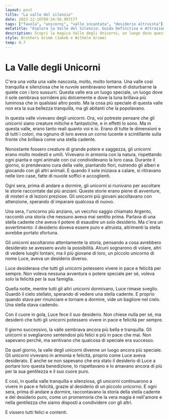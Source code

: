 ```yaml
---
layout: post
title: "La valle del silenzio"
date: 2023-12-16T09:34:56.997177
tags: ["favola", "unicorni", "valle incantata", "desiderio altruista"]
metatitle: "Esplora la Valle del Silenzio: Guida Definitiva e Attrazioni Imperdibili | Viaggi e Avventure in Italia"
description: Scopri la magica Valle degli Unicorni, un luogo dove queste creature mitiche vivono in armonia con la natura. Immergiti in storie piene di avventure, misteri e lezioni preziose. Un viaggio incantato che insegna l'importanza dell'amore e della gentilezza.
style: Brothers Grimm (Jakob e Wilhelm Grimm)
temp: 0.7
---
```

# La Valle degli Unicorni

C'era una volta una valle nascosta, molto, molto lontana. Una valle così tranquilla e silenziosa che le nuvole sembravano temere di disturbarne la quiete con i loro sussurri. Questa valle era un luogo speciale, un luogo dove il sole sembrava sorridere più dolcemente e dove la luna brillava più luminosa che in qualsiasi altro posto. Ma la cosa più speciale di questa valle non era la sua bellezza tranquilla, ma gli abitanti che la popolavano.

In questa valle vivevano degli unicorni. Ora, voi potreste pensare che gli unicorni siano creature mitiche e fantastiche, e in effetti lo sono. Ma in questa valle, erano tanto reali quanto voi e io. Erano di tutte le dimensioni e di tutti i colori, ma ognuno di loro aveva un corno lucente e scintillante sulla fronte che brillava come una stella cadente.

Nonostante fossero creature di grande potere e saggezza, gli unicorni erano molto modesti e umili. Vivevano in armonia con la natura, rispettando ogni pianta e ogni animale con cui condividevano la loro casa. Durante il giorno, si prendevano cura della valle, piantando fiori, nutrendo gli alberi e giocando con gli altri animali. E quando il sole iniziava a calare, si ritiravano nelle loro case, fatte di nuvole soffici e accoglienti.

Ogni sera, prima di andare a dormire, gli unicorni si riunivano per ascoltare le storie raccontate dai più anziani. Queste storie erano piene di avventure, di misteri e di lezioni preziose. Gli unicorni più giovani ascoltavano con attenzione, sperando di imparare qualcosa di nuovo.

Una sera, l'unicorno più anziano, un vecchio saggio chiamato Argento, raccontò una storia che nessuno aveva mai sentito prima. Parlava di una stella cadente che aveva il potere di esaudire un solo desiderio. Ma c'era un avvertimento: il desiderio doveva essere puro e altruista, altrimenti la stella avrebbe portato sfortuna.

Gli unicorni ascoltarono attentamente la storia, pensando a cosa avrebbero desiderato se avessero avuto la possibilità. Alcuni sognarono di volare, altri di vedere luoghi lontani, ma il più giovane di loro, un piccolo unicorno di nome Luce, aveva un desiderio diverso.

Luce desiderava che tutti gli unicorni potessero vivere in pace e felicità per sempre. Non voleva nessuna avventura o potere speciale per sé, voleva solo la felicità per la sua famiglia.

Quella notte, mentre tutti gli altri unicorni dormivano, Luce rimase sveglio. Guardò il cielo stellato, sperando di vedere una stella cadente. E proprio quando stava per rinunciare e tornare a dormire, vide un bagliore nel cielo. Una stella stava cadendo.

Con il cuore in gola, Luce fece il suo desiderio. Non chiese nulla per sé, ma desiderò che tutti gli unicorni potessero vivere in pace e felicità per sempre.

Il giorno successivo, la valle sembrava ancora più bella e tranquilla. Gli unicorni si svegliarono sentendosi più felici e più in pace che mai. Non sapevano perché, ma sentivano che qualcosa di speciale era successo.

Da quel giorno, la valle degli unicorni divenne un luogo ancora più speciale. Gli unicorni vivevano in armonia e felicità, proprio come Luce aveva desiderato. E anche se non sapevano che era stato il desiderio di Luce a portare loro questa benedizione, lo rispettavano e lo amavano ancora di più per la sua gentilezza e il suo cuore puro.

E così, in quella valle tranquilla e silenziosa, gli unicorni continuarono a vivere in pace e felicità, grazie al desiderio di un piccolo unicorno. E ogni sera, prima di andare a dormire, raccontavano la storia della stella cadente e del desiderio puro, come un promemoria che la vera magia è nell'amore e nella gentilezza che siamo disposti a condividere con gli altri.

E vissero tutti felici e contenti.

        